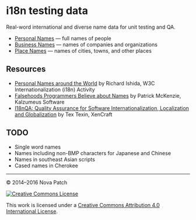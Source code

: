 # i18n testing data

Real-word international and diverse name data for unit testing and QA.

* [Personal Names](personal-names.tsv) — full names of people
* [Business Names](business-names.tsv) — names of companies and organizations
* [Place Names](place-names.tsv) — names of cities, towns, and other places

## Resources

* [Personal Names around the World](http://www.w3.org/International/questions/qa-personal-names)
  by Richard Ishida, W3C Internationalization (i18n) Activity
* [Falsehoods Programmers Believe about Names](http://www.kalzumeus.com/2010/06/17/falsehoods-programmers-believe-about-names/)
  by Patrick McKenzie, Kalzumeus Software
* [I18nQA: Quality Assurance for Software Internationalization, Localization and Globalization](http://www.i18nqa.com/)
  by Tex Texin, XenCraft

## TODO

* Single word names
* Names including non-BMP characters for Japanese and Chinese
* Names in southeast Asian scripts
* Cased names in Cherokee

---

© 2014–2016 Nova Patch

[![Creative Commons License](http://i.creativecommons.org/l/by/4.0/80x15.png)](http://creativecommons.org/licenses/by/4.0/)

This work is licensed under a [Creative Commons Attribution 4.0 International License](http://creativecommons.org/licenses/by/4.0/).
